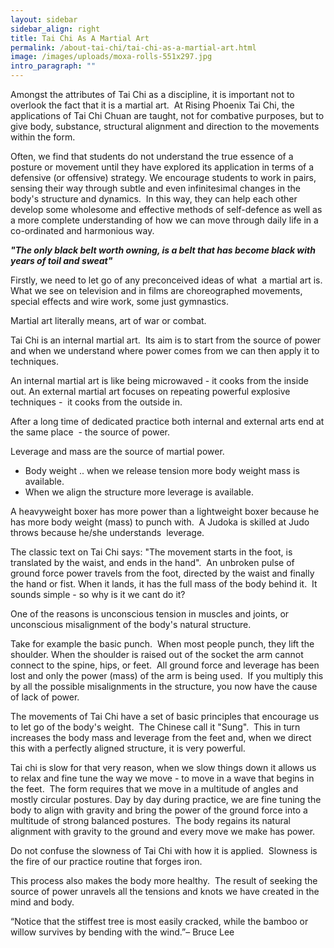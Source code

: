 ```yaml
---
layout: sidebar
sidebar_align: right
title: Tai Chi As A Martial Art
permalink: /about-tai-chi/tai-chi-as-a-martial-art.html
image: /images/uploads/moxa-rolls-551x297.jpg
intro_paragraph: ""
---
```

Amongst the attributes of Tai Chi as a discipline, it is important not to overlook the fact that it is a martial art.  At Rising Phoenix Tai Chi, the applications of Tai Chi Chuan are taught, not for combative purposes, but to give body, substance, structural alignment and direction to the movements within the form.

Often, we find that students do not understand the true essence of a posture or movement until they have explored its application in terms of a defensive (or offensive) strategy. We encourage students to work in pairs, sensing their way through subtle and even infinitesimal changes in the body's structure and dynamics.  In this way, they can help each other develop some wholesome and effective methods of self-defence as well as a more complete understanding of how we can move through daily life in a co-ordinated and harmonious way.

***"The only black belt worth owning, is a belt that has become black with years of toil and sweat"***

Firstly, we need to let go of any preconceived ideas of what  a martial art is.  What we see on television and in films are choreographed movements, special effects and wire work, some just gymnastics.

Martial art literally means, art of war or combat. 

Tai Chi is an internal martial art.  Its aim is to start from the source of power and when we understand where power comes from we can then apply it to techniques.

An internal martial art is like being microwaved - it cooks from the inside out. An external martial art focuses on repeating powerful explosive techniques -  it cooks from the outside in.

After a long time of dedicated practice both internal and external arts end at the same place  - the source of power.

Leverage and mass are the source of martial power.

* Body weight .. when we release tension more body weight mass is available.
* When we align the structure more leverage is available.

A heavyweight boxer has more power than a lightweight boxer because he has more body weight (mass) to punch with.  A Judoka is skilled at Judo throws because he/she understands  leverage.

The classic text on Tai Chi says: "The movement starts in the foot, is translated by the waist, and ends in the hand".  An unbroken pulse of  ground force power travels from the foot, directed by the waist and finally the hand or fist. When it lands, it has the full mass of the body behind it.  It sounds simple - so why is it we cant do it?

One of the reasons is unconscious tension in muscles and joints, or unconscious misalignment of the body's natural structure.

Take for example the basic punch.  When most people punch, they lift the shoulder. When the shoulder is raised out of the socket the arm cannot connect to the spine, hips, or feet.  All ground force and leverage has been lost and only the power (mass) of the arm is being used.  If you multiply this by all the possible misalignments in the structure, you now have the cause of lack of power.

The movements of Tai Chi have a set of basic principles that encourage us to let go of the body's weight.  The Chinese call it "Sung".  This in turn increases the body mass and leverage from the feet and, when we direct this with a perfectly aligned structure, it is very powerful.

Tai chi is slow for that very reason, when we slow things down it allows us to relax and fine tune the way we move - to move in a wave that begins in the feet.  The form requires that we move in a multitude of angles and mostly circular postures. Day by day during practice, we are fine tuning the body to align with gravity and bring the power of the ground force into a multitude of strong balanced postures.  The body regains its natural alignment with gravity to the ground and every move we make has power.

Do not confuse the slowness of Tai Chi with how it is applied.  Slowness is the fire of our practice routine that forges iron. 

This process also makes the body more healthy.  The result of seeking the source of power unravels all the tensions and knots we have created in the mind and body.

“Notice that the stiffest tree is most easily cracked, while the bamboo or willow survives by bending with the wind.”– Bruce Lee